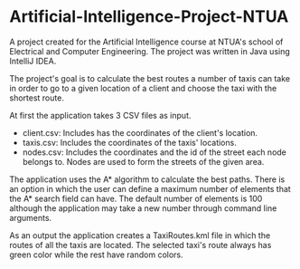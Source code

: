 # Artificial-Intelligence-Project-NTUA

A project created for the Artificial Intelligence course at NTUA's school of Electrical and Computer Engineering. The project was written in Java using IntelliJ IDEA.

The project's goal is to calculate the best routes a number of taxis can take in order to go to a given location of a client and choose the taxi with the shortest route.

At first the application takes 3 CSV files as input.
* client.csv: Includes has the coordinates of the client's location. 
* taxis.csv: Includes the coordinates of the taxis' locations. 
* nodes.csv: Includes the coordinates and the id of the street each node belongs to. Nodes are used to form the streets of the given area.

The application uses the A* algorithm to calculate the best paths. There is an option in which the user can define a maximum number of elements that the A* search field can have. The default number of elements is 100 although the application may take a new number through command line arguments.

As an output the application creates a TaxiRoutes.kml file in which the routes of all the taxis are located. The selected taxi's route always has green color while the rest have random colors.
